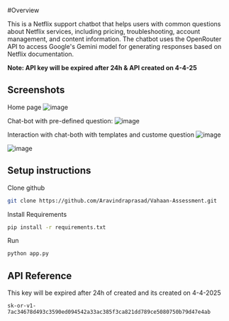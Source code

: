 
#Overview

This is a Netflix support chatbot that helps users with common questions about Netflix services, including pricing, troubleshooting, account management, and content information. The chatbot uses the OpenRouter API to access Google's Gemini model for generating responses based on Netflix documentation.

**Note: API key will be expired after 24h & API created on 4-4-25**
## Screenshots

Home page
![image](https://github.com/user-attachments/assets/a18e506f-9584-4804-99b1-08008c6ef7c6)

Chat-bot with pre-defined question:
![image](https://github.com/user-attachments/assets/bc9a488b-b4b1-4eaf-a7ba-937eb9bdf8ab)

Interaction with chat-both with templates and custome question
![image](https://github.com/user-attachments/assets/55eb61ff-4293-48f7-8967-166045214f43)

![image](https://github.com/user-attachments/assets/42cc50ef-85d1-4091-8056-7c0d37e34c0c)


## Setup instructions

Clone github
```bash
git clone https://github.com/Aravindraprasad/Vahaan-Assessment.git
```


Install Requirements 

```bash
pip install -r requirements.txt
```

Run 

```bash
python app.py
```

## API Reference

This key will be expired after 24h of created and its created on 4-4-2025 

```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```

